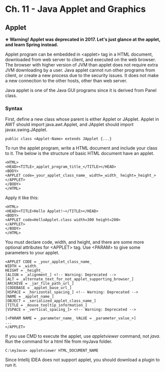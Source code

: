 # Ch. 11 - Java Applet and Graphics
## Applet
**※ Warning! Applet was deprecated in 2017. Let's just glance at the applet, and learn Spring instead.**

Applet program can be embedded in \<applet\> tag in a HTML document, downloaded from web server to client,
and executed on the web browser. The browser with higher version of JVM than applet does not require extra JVM downloading by a user.
Java applet cannot run other programs from client, or create a new process due to the security issues.
It does not make a new connection to the other hosts, other than web server.
  
Java applet is one of the Java GUI programs since it is derived from Panel class.

### Syntax
First, define a new class whose parent is either Applet or JApplet. Applet in AWT should import java.awt.Applet, and JApplet should import javax.swing.JApplet.

    public class <Applet-Name> extends JApplet {...}
  
To run the applet program, write a HTML document and include your class to it. The below is the structure of basic HTML document have an applet.

    <HTML>
    <HEAD><TITLE>_applet_program_title_</TITLE></HEAD>
    <BODY>
    <APPLET code=_your_applet_class_name_ width=_width_ height=_height_>
    </APPLET>
    </BODY>
    </HTML>
    
Apply it like this:

    <HTML>
    <HEAD><TITLE>Hello Applet!~</TITLE></HEAD>
    <BODY>
    <APPLET code=HelloApplet.class width=300 height=200>
    </APPLET>
    </BODY>
    </HTML>
    
You must declare code, width, and height, and there are some more optional attributes for \<APPLET\> tag. Use \<PARAM\> to give some parameters to your applet.

    <APPLET CODE = _your_applet_class_name_
    WIDTH = _width_
    HEIGHT = _height_
    [ALIGN = _alignment_] <!-- Warning: Deprecated -->
    [ALT = _alternate_text_for_not_applet_supporting_browser_]
    [ARCHIVE = _jar_file_path_url_]
    [CODEBASE = _applet_base_url_]
    [HSPACE = _horizontal_spacing_] <!-- Warning: Deprecated -->
    [NAME = _applet_name_]
    [OBJECT = _serialized_applet_class_name_]
    [TITLE = _mouse_tooltip_information_]
    [VSPACE = _vertical_spacing_]> <!-- Warning: Deprecated -->
    
    [<PARAM NAME = _parameter_name_ VALUE = _parameter_value_>]
    ...
    </APPLET>
    
If you use CMD to execute the applet, use *appletviewer* command, not *java*. Run the command for a html file from myJava folder.

    C:\myJava> appletviewer HTML_DOCUMENT_NAME
    
Since Intellij IDEA does not support applet, you should download a plugin to run it.
